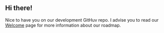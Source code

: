 ## Hi there!

Nice to have you on our development GitHuv repo. I advise you to read our [Welcome](https://github.com/mwdossantos/regal-dev/wiki/Welcome) page for more information about our roadmap.

